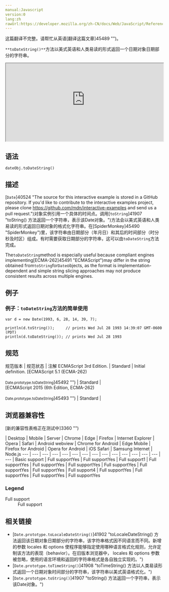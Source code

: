 ```yaml
---
manual:Javascript
version:0
lang:zh
rawUrl:https://developer.mozilla.org/zh-CN/docs/Web/JavaScript/Reference/Global_Objects/Date/toDateString
---
```




这篇翻译不完整。请帮忙从英语[翻译这篇文章]45489 "")。






`**toDateString()**`方法以美式英语和人类易读的形式返回一个日期对象日期部分的字符串。

<iframe src='https://interactive-examples.mdn.mozilla.net/pages/js/date-todatestring.html' width='100%' height='250'></iframe>

## 语法<a name="Syntax"></a>

```
dateObj.toDateString()
```

## 描述<a name="Description"></a>


[`Date`]40524 "The source for this interactive example is stored in a GitHub repository. If you'd like to contribute to the interactive examples project, please clone https://github.com/mdn/interactive-examples and send us a pull request.")对象实例引用一个具体的时间点。调用[`toString`]41907 "toString() 方法返回一个字符串，表示该Date对象。")方法会以美式英语和人类易读的形式返回日期对象的格式化字符串。在[SpiderMonkey]45490 "SpiderMonkey")里，该字符串由日期部分（年月日）和其后的时间部分（时分秒及时区）组成。有时需要获取日期部分的字符串，这可以由`toDateString`方法完成。



The`toDateString`method is especially useful because compliant engines implementing[ECMA-262]45491 "ECMAScript")may differ in the string obtained from`toString`for`Date`objects, as the format is implementation-dependent and simple string slicing approaches may not produce consistent results across multiple engines.


## 例子<a name="Example"></a>

### 例子：`toDateString`方法的简单使用<a name="Example:_A_basic_usage_of_toDateString"></a>

```
var d = new Date(1993, 6, 28, 14, 39, 7);

println(d.toString());     // prints Wed Jul 28 1993 14:39:07 GMT-0600 (PDT)
println(d.toDateString()); // prints Wed Jul 28 1993
```

## 规范<a name="规范"></a>

规范版本 | 规范状态 | 注解 
ECMAScript 3rd Edition. | Standard | Initial definition. 
[ECMAScript 5.1 (ECMA-262)<br></br><small>Date.prototype.toDateString</small>]45492 "") | Standard |  
[ECMAScript 2015 (6th Edition, ECMA-262)<br></br><small>Date.prototype.toDateString</small>]45493 "") | Standard |  


## 浏览器兼容性<a name="浏览器兼容性"></a>
[新的兼容性表格正在测试中<i></i>]3360 "")

 | <abbr>Desktop<i></i></abbr> | <abbr>Mobile<i></i></abbr> | <abbr>Server<i></i></abbr> 
 | <abbr>Chrome<i></i></abbr> | <abbr>Edge<i></i></abbr> | <abbr>Firefox<i></i></abbr> | <abbr>Internet Explorer<i></i></abbr> | <abbr>Opera<i></i></abbr> | <abbr>Safari<i></i></abbr> | <abbr>Android webview<i></i></abbr> | <abbr>Chrome for Android<i></i></abbr> | <abbr>Edge Mobile<i></i></abbr> | <abbr>Firefox for Android<i></i></abbr> | <abbr>Opera for Android<i></i></abbr> | <abbr>iOS Safari<i></i></abbr> | <abbr>Samsung Internet<i></i></abbr> | <abbr>Node.js<i></i></abbr> 
 ---  |  ---  |  ---  |  ---  |  ---  |  ---  |  ---  |  ---  |  ---  |  ---  |  ---  |  ---  |  ---  |  ---  |  ---  | 
Basic support | <abbr>Full support</abbr>Yes | <abbr>Full support</abbr>Yes | <abbr>Full support</abbr>1 | <abbr>Full support</abbr>Yes | <abbr>Full support</abbr>Yes | <abbr>Full support</abbr>Yes | <abbr>Full support</abbr>Yes | <abbr>Full support</abbr>Yes | <abbr>Full support</abbr>Yes | <abbr>Full support</abbr>4 | <abbr>Full support</abbr>Yes | <abbr>Full support</abbr>Yes | <abbr>Full support</abbr>Yes | <abbr>Full support</abbr>Yes 


### Legend<a name="Legend"></a>
<dl><dt id=''><abbr>Full support</abbr></dt><dd>Full support</dd></dl>

## 相关链接<a name="See_Also"></a>

* [`Date.prototype.toLocaleDateString()`]41902 "toLocaleDateString() 方法返回该日期对象日期部分的字符串，该字符串格式因不同语言而不同。新增的参数 locales 和 options 使程序能够指定使用哪种语言格式化规则，允许定制该方法的表现（behavior）。在旧版本浏览器中， locales 和 options 参数被忽略，使用的语言环境和返回的字符串格式是各自独立实现的。")
* [`Date.prototype.toTimeString()`]41908 "toTimeString() 方法以人类易读形式返回一个日期对象时间部分的字符串，该字符串以美式英语格式化。")
* [`Date.prototype.toString()`]41907 "toString() 方法返回一个字符串，表示该Date对象。")



